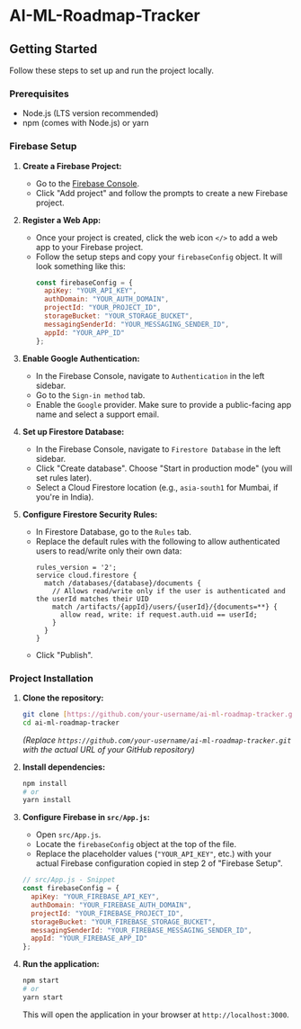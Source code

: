 # AI-ML-Roadmap-Tracker
## Getting Started

Follow these steps to set up and run the project locally.

### Prerequisites

* Node.js (LTS version recommended)
* npm (comes with Node.js) or yarn

### Firebase Setup

1.  **Create a Firebase Project:**
    * Go to the [Firebase Console](https://console.firebase.google.com/).
    * Click "Add project" and follow the prompts to create a new Firebase project.

2.  **Register a Web App:**
    * Once your project is created, click the web icon `</>` to add a web app to your Firebase project.
    * Follow the setup steps and copy your `firebaseConfig` object. It will look something like this:
        ```javascript
        const firebaseConfig = {
          apiKey: "YOUR_API_KEY",
          authDomain: "YOUR_AUTH_DOMAIN",
          projectId: "YOUR_PROJECT_ID",
          storageBucket: "YOUR_STORAGE_BUCKET",
          messagingSenderId: "YOUR_MESSAGING_SENDER_ID",
          appId: "YOUR_APP_ID"
        };
        ```

3.  **Enable Google Authentication:**
    * In the Firebase Console, navigate to `Authentication` in the left sidebar.
    * Go to the `Sign-in method` tab.
    * Enable the `Google` provider. Make sure to provide a public-facing app name and select a support email.

4.  **Set up Firestore Database:**
    * In the Firebase Console, navigate to `Firestore Database` in the left sidebar.
    * Click "Create database". Choose "Start in production mode" (you will set rules later).
    * Select a Cloud Firestore location (e.g., `asia-south1` for Mumbai, if you're in India).

5.  **Configure Firestore Security Rules:**
    * In Firestore Database, go to the `Rules` tab.
    * Replace the default rules with the following to allow authenticated users to read/write only their own data:
        ```firestore
        rules_version = '2';
        service cloud.firestore {
          match /databases/{database}/documents {
            // Allows read/write only if the user is authenticated and the userId matches their UID
            match /artifacts/{appId}/users/{userId}/{documents=**} {
              allow read, write: if request.auth.uid == userId;
            }
          }
        }
        ```
    * Click "Publish".

### Project Installation

1.  **Clone the repository:**
    ```bash
    git clone [https://github.com/your-username/ai-ml-roadmap-tracker.git](https://github.com/your-username/ai-ml-roadmap-tracker.git)
    cd ai-ml-roadmap-tracker
    ```
    *(Replace `https://github.com/your-username/ai-ml-roadmap-tracker.git` with the actual URL of your GitHub repository)*

2.  **Install dependencies:**
    ```bash
    npm install
    # or
    yarn install
    ```

3.  **Configure Firebase in `src/App.js`:**
    * Open `src/App.js`.
    * Locate the `firebaseConfig` object at the top of the file.
    * Replace the placeholder values (`"YOUR_API_KEY"`, etc.) with your actual Firebase configuration copied in step 2 of "Firebase Setup".

    ```javascript
    // src/App.js - Snippet
    const firebaseConfig = {
      apiKey: "YOUR_FIREBASE_API_KEY",
      authDomain: "YOUR_FIREBASE_AUTH_DOMAIN",
      projectId: "YOUR_FIREBASE_PROJECT_ID",
      storageBucket: "YOUR_FIREBASE_STORAGE_BUCKET",
      messagingSenderId: "YOUR_FIREBASE_MESSAGING_SENDER_ID",
      appId: "YOUR_FIREBASE_APP_ID"
    };
    ```

4.  **Run the application:**
    ```bash
    npm start
    # or
    yarn start
    ```
    This will open the application in your browser at `http://localhost:3000`.
